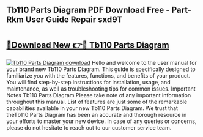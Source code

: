 ## Tb110 Parts Diagram PDF Download Free - Part-Rkm User Guide Repair sxd9T

# <h2><a href="http://dfpspg.blite.top/?on=Tb110+Parts+Diagram">🔗Download New 👉🔴 Tb110 Parts Diagram</a></h2>

[![Tb110 Parts Diagram download](https://i.imgur.com/lujVjoI.png)](http://dfpspg.blite.top/?on=Tb110+Parts+Diagram)
Hello and welcome to the user manual for your brand new Tb110 Parts Diagram. This guide is specifically designed to familiarize you with the features, functions, and benefits of your product. You will find step-by-step instructions for installation, usage, and maintenance, as well as troubleshooting tips for common issues. Important Notes Tb110 Parts Diagram Please take note of any important information throughout this manual. List of features are just some of the remarkable capabilities available in your new Tb110 Parts Diagram. We trust that theTb110 Parts Diagram has been an accurate and thorough resource in your efforts to master your new device. In case of any queries or concerns, please do not hesitate to reach out to our customer service team.

